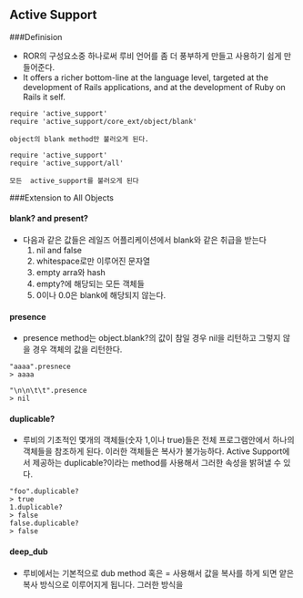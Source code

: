 ## Active Support

###Definision

- ROR의 구성요소중 하나로써 루비 언어를 좀 더 풍부하게 만들고 사용하기 쉽게 만들어준다.
- It offers a richer bottom-line at the language level, targeted at the development of Rails applications, and at the development of Ruby on Rails it self.

~~~
require 'active_support'
require 'active_support/core_ext/object/blank'

object의 blank method만 불러오게 된다.

require 'active_support'
require 'active_support/all'

모든  active_support를 불러오게 된다
~~~

###Extension to All Objects

#### blank? and present?
  - 다음과 같은 값들은 레일즈 어플리케이션에서 blank와 같은 취급을 받는다
    1. nil and false
    2. whitespace로만 이루어진 문자열
    3. empty arra와 hash
    4. empty?에 해당되는 모든 객체들
    5. 0이나 0.0은 blank에 해당되지 않는다.

#### presence
  - presence method는  object.blank?의 값이 참일 경우 nil을 리턴하고 그렇지 않을 경우 객체의 값을 리턴한다.

~~~
"aaaa".presnece
> aaaa

"\n\n\t\t".presence
> nil
~~~

#### duplicable?
- 루비의 기초적인 몇개의 객체들(숫자 1,이나 true)들은 전체 프로그램안에서 하나의 객체들을 참조하게 된다. 이러한 객체들은 복사가 불가능하다. Active Support에서 제공하는 duplicable?이라는 method를 사용해서 그러한 속성을 밝혀낼 수 있다.

~~~
"foo".duplicable?
> true
1.duplicable?
> false
false.duplicable?
> false
~~~

#### deep_dub
- 루비에서는 기본적으로 dub method 혹은 = 사용해서 값을 복사를 하게 되면 얕은 복사 방식으로 이루어지게 됩니다. 그러한 방식을
